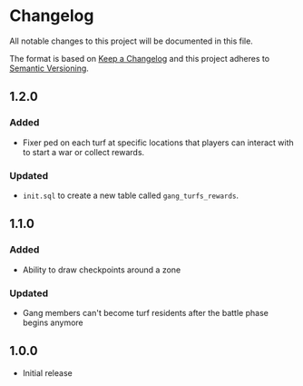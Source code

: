 # Changelog

All notable changes to this project will be documented in this file.

The format is based on [Keep a Changelog](http://keepachangelog.com/en/1.0.0/)
and this project adheres to [Semantic Versioning](http://semver.org/spec/v2.0.0.html).

## 1.2.0
### Added
- Fixer ped on each turf at specific locations that players can interact with to start a war or collect rewards.
### Updated
- `init.sql` to create a new table called `gang_turfs_rewards`.

## 1.1.0
### Added
- Ability to draw checkpoints around a zone
### Updated
- Gang members can't become turf residents after the battle phase begins anymore

## 1.0.0
- Initial release